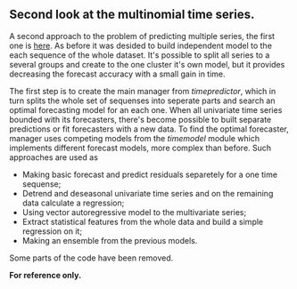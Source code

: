 ## Second look at the multinomial time series.

A second approach to the problem of predicting multiple series, the first one is [here](https://github.com/RodinaMariia/timeseries-sample).
As before it was desided to build independent model to the each sequence of the whole dataset. It's possible to split all series to a several groups and create to the one cluster it's own model, but it provides decreasing the forecast accuracy with a small gain in time. 

The first step is to create the main manager from *timepredictor*, which in turn splits the whole set of sequenses into seperate parts and search an optimal forecasting model for an each one. When all univariate time series bounded with its forecasters, there's become possible to built separate predictions or fit forecasters with a new data. To find the optimal forecaster, manager uses competing models from the *timemodel* module which implements different forecast models, more complex than before. Such approaches are used as 
* Making basic forecast and predict residuals separetely for a one time sequense;
* Detrend and deseasonal univariate time series and on the remaining data calculate a regression;
* Using vector autoregressive model to the multivariate series;
* Extract statistical features from the whole data and build a simple regression on it;
* Making an ensemble from the previous models.



Some parts of the code have been removed.

**For reference only.** 


